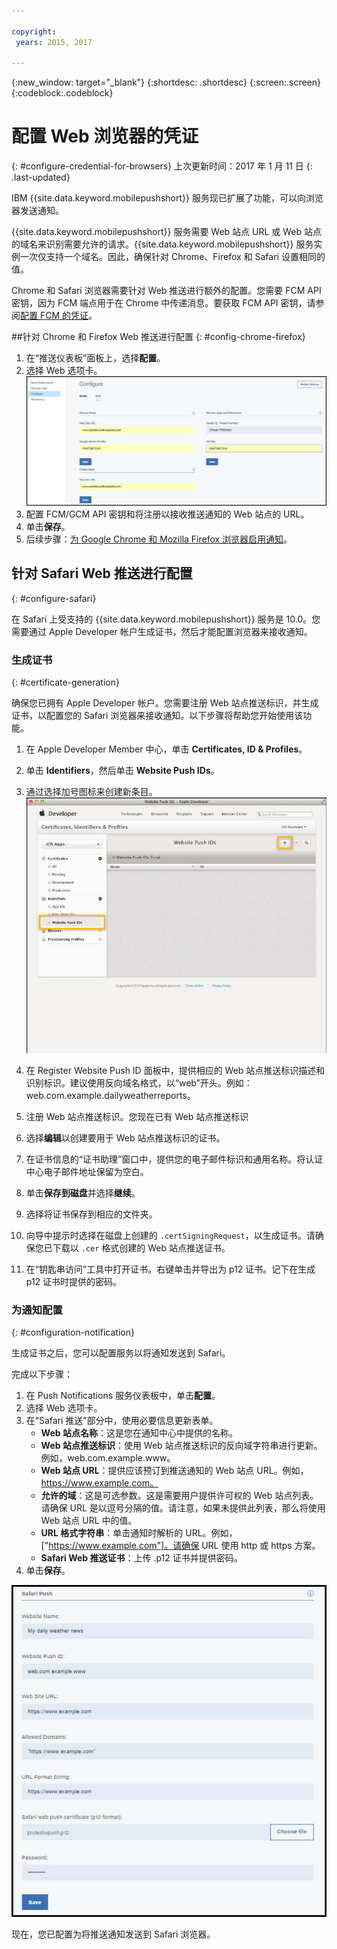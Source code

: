 ```yaml
---

copyright:
 years: 2015, 2017

---
```


{:new_window: target="_blank"}
{:shortdesc: .shortdesc}
{:screen:.screen}
{:codeblock:.codeblock}

# 配置 Web 浏览器的凭证
{: #configure-credential-for-browsers}
上次更新时间：2017 年 1 月 11 日
{: .last-updated}

IBM {{site.data.keyword.mobilepushshort}} 服务现已扩展了功能，可以向浏览器发送通知。 

{{site.data.keyword.mobilepushshort}} 服务需要 Web 站点 URL 或 Web 站点的域名来识别需要允许的请求。{{site.data.keyword.mobilepushshort}} 服务实例一次仅支持一个域名。因此，确保针对 Chrome、Firefox 和 Safari 设置相同的值。 

Chrome 和 Safari 浏览器需要针对 Web 推送进行额外的配置。您需要 FCM API 密钥，因为 FCM 端点用于在 Chrome 中传递消息。要获取 FCM API 密钥，请参阅[配置 FCM 的凭证](t_push_provider_android.html)。



##针对 Chrome 和 Firefox Web 推送进行配置 
{: #config-chrome-firefox}

1. 在“推送仪表板”面板上，选择**配置**。
2. 选择 Web 选项卡。![WebPush 配置](images/webpush_configure.jpg)
3. 配置 FCM/GCM API 密钥和将注册以接收推送通知的 Web 站点的 URL。
4. 单击**保存**。
5. 后续步骤：[为 Google Chrome 和 Mozilla Firefox 浏览器启用通知](c_enable_push.html)。


## 针对 Safari Web 推送进行配置 
{: #configure-safari}

在 Safari 上受支持的 {{site.data.keyword.mobilepushshort}} 服务是 10.0。您需要通过 Apple Developer 帐户生成证书，然后才能配置浏览器来接收通知。

### 生成证书
{: #certificate-generation}

确保您已拥有 Apple Developer 帐户。您需要注册 Web 站点推送标识，并生成证书，以配置您的 Safari 浏览器来接收通知。以下步骤将帮助您开始使用该功能。

1. 在 Apple Developer Member 中心，单击 **Certificates, ID & Profiles**。 
2. 单击 **Identifiers**，然后单击 **Website Push IDs**。
3. 通过选择加号图标来创建新条目。![推送仪表板](images/safari_1.jpg)

4. 在 Register Website Push ID 面板中，提供相应的 Web 站点推送标识描述和识别标识。建议使用反向域名格式，以“web”开头。例如：web.com.example.dailyweatherreports。
5. 注册 Web 站点推送标识。您现在已有 Web 站点推送标识 
6. 选择**编辑**以创建要用于 Web 站点推送标识的证书。
7. 在证书信息的“证书助理”窗口中，提供您的电子邮件标识和通用名称。将认证中心电子邮件地址保留为空白。
8. 单击**保存到磁盘**并选择**继续**。
9. 选择将证书保存到相应的文件夹。
10. 向导中提示时选择在磁盘上创建的 `.certSigningRequest`，以生成证书。请确保您已下载以 `.cer` 格式创建的 Web 站点推送证书。
11. 在“钥匙串访问”工具中打开证书。右键单击并导出为 p12 证书。记下在生成 p12 证书时提供的密码。


### 为通知配置
  {: #configuration-notification}
 
生成证书之后，您可以配置服务以将通知发送到 Safari。 

完成以下步骤：

1. 在 Push Notifications 服务仪表板中，单击**配置**。 
2. 选择 Web 选项卡。 
3. 在“Safari 推送”部分中，使用必要信息更新表单。 
	- **Web 站点名称**：这是您在通知中心中提供的名称。
	- **Web 站点推送标识**：使用 Web 站点推送标识的反向域字符串进行更新。例如，web.com.example.www。
	- **Web 站点 URL**：提供应该预订到推送通知的 Web 站点 URL。例如，https://www.example.com。
	- **允许的域**：这是可选参数。这是需要用户提供许可权的 Web 站点列表。请确保 URL 是以逗号分隔的值。请注意，如果未提供此列表，那么将使用 Web 站点 URL 中的值。 
	- **URL 格式字符串**：单击通知时解析的 URL。例如，["https://www.example.com"]。请确保 URL 使用 http 或 https 方案。
	- **Safari Web 推送证书**：上传 .p12 证书并提供密码。
4. 单击**保存**。	

![推送仪表板](images/push_configure_safari.jpg)	

现在，您已配置为将推送通知发送到 Safari 浏览器。

	
